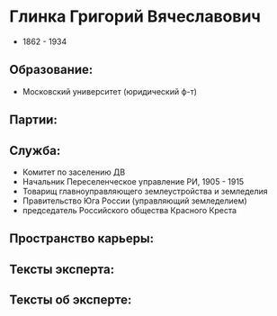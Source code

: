 # Глинка Григорий Вячеславович
* 1862 - 1934

## Образование:
*  Московский университет (юридический ф-т) 
## Партии:
## Служба:
* Комитет по заселению ДВ
* Начальник Переселенческое управление РИ, 1905 - 1915 
* Товарищ главноуправляющего землеустройства и земледелия  
* Правительство Юга России (управляющий земледелием) 
* председатель Российского общества Красного Креста
## Пространство карьеры:
## Тексты эксперта:
## Тексты об эксперте:
